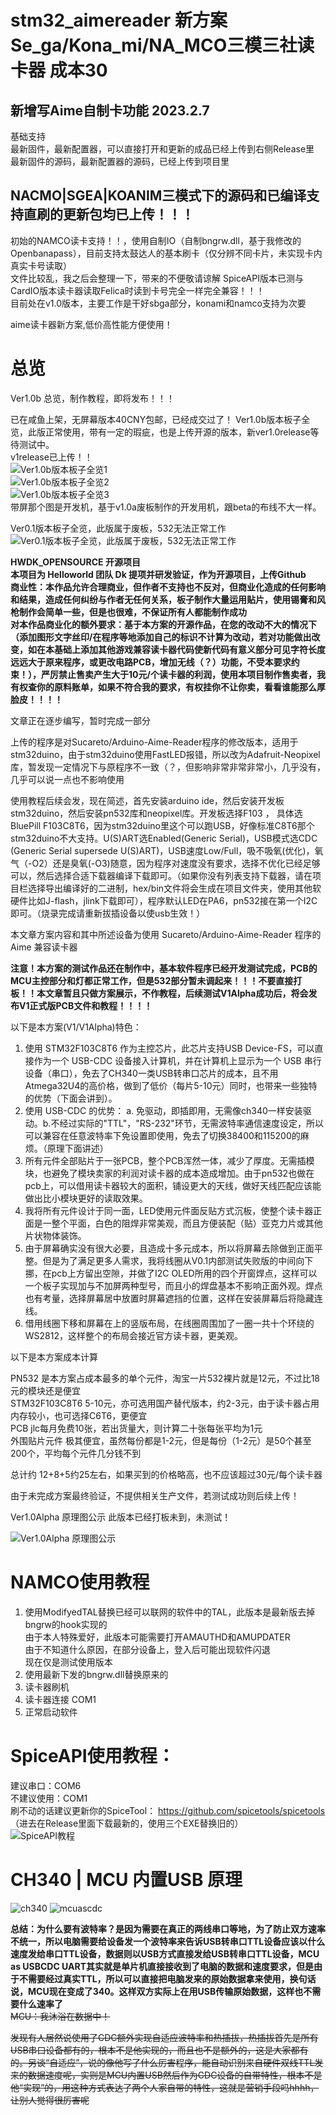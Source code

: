 # stm32_aimereader 新方案Se_ga/Kona_mi/NA_MCO三模三社读卡器 成本30  

## 新增写Aime自制卡功能 2023.2.7
基础支持  
最新固件，最新配置器，可以直接打开和更新的成品已经上传到右侧Release里    
最新固件的源码，最新配置器的源码，已经上传到项目里  

## NACMO|SGEA|KOANIM三模式下的源码和已编译支持直刷的更新包均已上传！！！  
初始的NAMCO读卡支持！！，使用自制IO（自制bngrw.dll，基于我修改的Openbanapass），目前支持太鼓达人的基本刷卡（仅分辨不同卡片，未实现卡内真实卡号读取）  
文件比较乱，我之后会整理一下，带来的不便敬请谅解
SpiceAPI版本已测与CardIO版本读卡器读取Felica时读到卡号完全一样完全兼容！！！  
目前处在v1.0版本，主要工作是干好sbga部分，konami和namco支持为次要    

aime读卡器新方案,低价高性能方便使用！

# 总览

Ver1.0b 总览，制作教程，即将发布！！！

已在咸鱼上架，无屏幕版本40CNY包邮，已经成交过了！
Ver1.0b版本板子全览，此版正常使用，带有一定的瑕疵，也是上传开源的版本，新ver1.0release等待测试中。     
v1release已上传！！    
![Ver1.0b版本板子全览1](pictures/1672667587637.jpg)  
![Ver1.0b版本板子全览2](pictures/1672667602204.jpg)  
![Ver1.0b版本板子全览3](pictures/1672667619393.jpg)  
带屏那个图是开发机，基于v1.0a废板制作的开发用机，跟beta的布线不大一样。

Ver0.1版本板子全览，此版属于废板，532无法正常工作
![Ver0.1版本板子全览，此版属于废板，532无法正常工作](pictures/V0_1allview.jpg)

**HWDK_OPENSOURCE 开源项目**  
**本项目为 Helloworld 团队 Dk 提项并研发验证，作为开源项目，上传Github**  
**商业性：本作品允许合理商业，但作者不支持也不反对，但商业化造成的任何影响和结果，造成任何纠纷与作者无任何关系，板子制作大量运用贴片，使用锡膏和风枪制作会简单一些，但是也很难，不保证所有人都能制作成功**  
**对本作品商业化的额外要求：基于本方案的开源作品，在您的改动不大的情况下（添加图形文字丝印/在程序等地添加自己的标识不计算为改动，若对功能做出改变，如在本基础上添加其他游戏兼容读卡器代码使新代码有意义部分可见字符长度远远大于原来程序，或更改电路PCB，增加无线（？）功能，不受本要求约束！），严厉禁止售卖产生大于10元/个读卡器的利润，使用本项目制作售卖者，我有权查你的原料账单，如果不符合我的要求，有权挂你不让你卖，看看谁能那么厚脸皮！！！！**

文章正在逐步编写，暂时完成一部分

上传的程序是对Sucareto/Arduino-Aime-Reader程序的修改版本，适用于stm32duino，由于stm32duino使用FastLED报错，所以改为Adafruit-Neopixel库，暂发现一定情况下与原程序不一致（？，但影响非常非常非常小，几乎没有，几乎可以说一点也不影响使用

使用教程后续会发，现在简述，首先安装arduino ide，然后安装开发板stm32duino，然后安装pn532库和neopixel库。开发板选择F103 ， 具体选BluePill F103C8T6，因为stm32duino里这个可以跑USB，好像标准C8T6那个stm32duino不大支持。U(S)ART选Enabled(Generic Serial)，USB模式选CDC (Generic Serial supersede U(S)ART)，USB速度Low/Full，吸不吸氧(优化)，氧气（-O2）还是臭氧(-O3)随意，因为程序对速度没有要求，选择不优化已经足够可以，然后选择合适下载器编译下载即可。（如果你没有列表支持下载器，请在项目栏选择导出编译好的二进制，hex/bin文件将会生成在项目文件夹，使用其他软硬件比如J-flash，jlink下载即可），程序默认LED在PA6，pn532接在第一个I2C即可。（烧录完成请重新拔插设备以使usb生效！）

本文章方案内容和其中所述设备为使用 Sucareto/Arduino-Aime-Reader 程序的 Aime 兼容读卡器

**注意！本方案的测试作品还在制作中，基本软件程序已经开发测试完成，PCB的MCU主控部分和灯都正常工作，但是532部分暂未调起来！！！不要直接打板！！本文章暂且只做方案展示，不作教程，后续测试V1Alpha成功后，将会发布V1正式版PCB文件和教程！！！！**

以下是本方案(V1/V1Alpha)特色：  

1. 使用 STM32F103C8T6 作为主控芯片，此芯片支持USB Device-FS，可以直接作为一个 USB-CDC 设备接入计算机，并在计算机上显示为一个 USB 串行设备（串口），免去了CH340一类USB转串口芯片的成本，且不用Atmega32U4的高价格，做到了低价（每片5-10元）同时，也带来一些独特的优势（下面会讲到）。
2. 使用 USB-CDC 的优势： a. 免驱动，即插即用，无需像ch340一样安装驱动。b.不经过实际的"TTL"，"RS-232"环节，无需波特率通信速度设定，所以可以兼容在任意波特率下免设置即使用，免去了切换38400和115200的麻烦。（原理下面讲述）
3. 所有元件全部贴片于一张PCB，整个PCB浑然一体，减少了厚度。无需插模块，也避免了模块卖家的利润对读卡器的成本造成增加。由于pn532也做在pcb上，可以借用读卡器较大的面积，铺设更大的天线，做好天线匹配应该能做出比小模块更好的读取效果。
4. 我将所有元件设计于同一面，LED使用元件面反贴方式沉板，使整个读卡器正面是一整个平面，白色的阻焊非常美观，而且方便装配（贴）亚克力片或其他片状物体装饰。
5. 由于屏幕确实没有很大必要，且造成十多元成本，所以将屏幕去除做到正面平整。但是为了满足更多人需求，我将线圈从V0.1内部测试失败版的中间向下挪，在pcb上方留出空隙，并做了I2C OLED所用的四个开窗焊点，这样可以一个板子实现加与不加屏两种型号，而且小的焊盘基本不影响正面外观。焊点也有考量，选择屏幕居中放置时屏幕遮挡的位置，这样在安装屏幕后将隐藏连线。
5. 借用线圈下移和屏幕在上的竖版布局，在线圈周围加了一圈一共十个环绕的WS2812，这样整个的布局会接近官方读卡器，更美观。

以下是本方案成本计算

PN532 是本方案占成本最多的单个元件，淘宝一片532裸片就是12元，不过比18元的模块还是便宜    
STM32F103C8T6 5-10元，亦可选用国产替代版本，约2-3元，由于读卡器占用内存较小，也可选择C6T6，更便宜  
PCB jlc每月免费10张，若出货量大，则计算二十张每张平均为1元  
外围贴片元件 极其便宜，虽然每份都是1-2元，但是每份（1-2元）是50个甚至200个，平均每个元件几分钱不到  

总计约 12+8+5约25左右，如果买到的价格略高，也不应该超过30元/每个读卡器

由于未完成方案最终验证，不提供相关生产文件，若测试成功则后续上传！

Ver1.0Alpha 原理图公示 此版本已经打板未到，未测试！

![Ver1.0Alpha 原理图公示](pictures/SheetV1A.png)


# NAMCO使用教程

1. 使用ModifyedTAL替换已经可以联网的软件中的TAL，此版本是最新版去掉bngrw的hook实现的    
由于本人特殊爱好，此版本可能需要打开AMAUTHD和AMUPDATER  
由于不知道什么原因，在部分设备上，登入后可能出现软件闪退  
现在仅是测试使用版本  
2. 使用最新下发的bngrw.dll替换原来的
3. 读卡器刷机
4. 读卡器连接 COM1 
5. 正常启动软件


# SpiceAPI使用教程：  
建议串口：COM6  
不建议使用：COM1  
刷不动的话建议更新你的SpiceTool： https://github.com/spicetools/spicetools  
（进去在Release里面下载最新的，使用三个EXE替换旧的）  
![SpiceAPI教程](SpiceAPI使用教程.png)  


# CH340 | MCU 内置USB 原理
![ch340](pictures/TYPE340.png)
![mcuascdc](pictures/TYPEORIGCDC.png)

**总结：为什么要有波特率？是因为需要在真正的两线串口等地，为了防止双方速率不统一，所以电脑需要给设备发一个波特率来告诉USB转串口TTL设备应该以什么速度发给串口TTL设备，数据则以USB方式直接发给USB转串口TTL设备，MCU as USBCDC UART其实就是单片机直接接收到了电脑的数据和速度要求，但是由于不需要经过真实TTL，所以可以直接把电脑发来的原始数据拿来使用，换句话说，MCU现在变成了340。这样双方实际上在用USB传输原始数据，这样也不需要什么速率了**  
~~MCU：我沐浴在数据中！~~

~~发现有人居然说使用了CDC额外实现自适应波特率和热插拔，热插拔首先是所有USB串口设备都有的，根本不是他实现的，而且也不是额外的，这是大家都有的。另谈“自适应”，说的像他写了什么厉害程序，能自动识别来自硬件双线TTL发来的数据速度呢，实则是MCU内置USB然后作为CDC设备的自带特性，根本不是他“实现”的，用这种方式表达了两个人家自带的特性，这就是营销手段吗hhhh，让别人觉得很厉害呢~~
